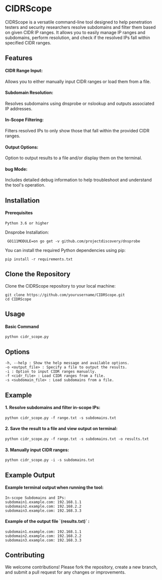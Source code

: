 <h1>CIDRScope</h1>

CIDRScope is a versatile command-line tool designed to help penetration testers and security researchers resolve subdomains and filter them based on given CIDR IP ranges. It allows you to easily manage IP ranges and subdomains, perform resolution, and check if the resolved IPs fall within specified CIDR ranges.


<h2>Features</h2>

  <h4>CIDR Range Input:</h4> Allows you to either manually input CIDR ranges or load them from a file.
  <h4>Subdomain Resolution:</h4> Resolves subdomains using dnsprobe or nslookup and outputs associated IP addresses.
  <h4>In-Scope Filtering:</h4> Filters resolved IPs to only show those that fall within the provided CIDR ranges.
  <h4>Output Options:</h4> Option to output results to a file and/or display them on the terminal.
  <h4>bug Mode:</h4> Includes detailed debug information to help troubleshoot and understand the tool's operation.
  

<h2>Installation</h2>
<h4>Prerequisites</h4>

    Python 3.6 or higher
    
Dnsprobe Installation:
```
 GO111MODULE=on go get -v github.com/projectdiscovery/dnsprobe
```
You can install the required Python dependencies using pip:
```
pip install -r requirements.txt
```
<h2>Clone the Repository</h2>

Clone the CIDRScope repository to your local machine:
```
git clone https://github.com/yourusername/CIDRScope.git
cd CIDRScope
```
<h2>Usage</h2>
<h4>Basic Command</h4>

```
python cidr_scope.py
```
<h2>Options</h2>

    -h, --help : Show the help message and available options.
    -o <output_file> : Specify a file to output the results.
    -i : Option to input CIDR ranges manually.
    -f <cidr_file> : Load CIDR ranges from a file.
    -s <subdomain_file> : Load subdomains from a file.

<h2>Example</h2>

  <h4>1. Resolve subdomains and filter in-scope IPs:</h4>
  
```
python cidr_scope.py -f range.txt -s subdomains.txt
```
 <h4>2. Save the result to a file and view output on terminal:</h4>
 
```
python cidr_scope.py -f range.txt -s subdomains.txt -o results.txt
```
 <h4>3. Manually input CIDR ranges:</h4>
 
```
python cidr_scope.py -i -s subdomains.txt
```
<h2>Example Output</h2>

<h4>Example terminal output when running the tool:</h4>

```
In-scope Subdomains and IPs:
subdomain1.example.com: 192.168.1.1
subdomain2.example.com: 192.168.2.2
subdomain3.example.com: 192.168.3.3
```
<h4>Example of the output file `(results.txt)` :</h4>

```
subdomain1.example.com: 192.168.1.1
subdomain2.example.com: 192.168.2.2
subdomain3.example.com: 192.168.3.3
```

<h2>Contributing</h2>

We welcome contributions! Please fork the repository, create a new branch, and submit a pull request for any changes or improvements.
